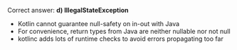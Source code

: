 Correct answer: **d) IllegalStateException**

* Kotlin cannot guarantee null-safety on in-out with Java
* For convenience, return types from Java are neither nullable nor not null
* kotlinc adds lots of runtime checks to avoid errors propagating too far
